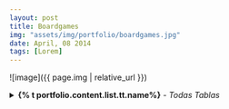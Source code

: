 ```yaml
---
layout: post
title: Boardgames
img: "assets/img/portfolio/boardgames.jpg"
date: April, 08 2014
tags: [Lorem]
---
```


![image]({{ page.img | relative_url }})

<details>
    <summary><strong>{% t portfolio.content.list.tt.name%}</strong> - <em>Todas Tablas</em></summary>
    {% t portfolio.content.list.tt.desc1 %}
    {% t portfolio.content.list.tt.desc2 %}
    {% t portfolio.content.list.tt.desc3 %}
</details>
